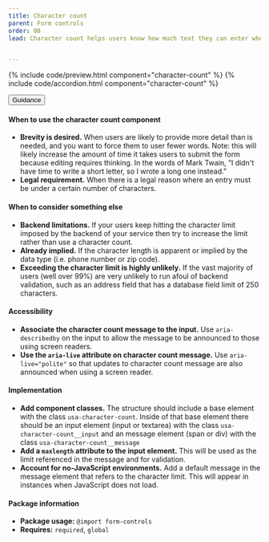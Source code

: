 ```yaml
---
title: Character count
parent: Form controls
order: 08
lead: Character count helps users know how much text they can enter when there is a limit on the number of characters.


---
```


{% include code/preview.html component="character-count" %}
{% include code/accordion.html component="character-count" %}
<div class="usa-accordion usa-accordion--bordered site-accordion-docs">
  <button class="usa-button-unstyled usa-accordion__button"
      aria-expanded="true" aria-controls="character-count-docs">
    Guidance
  </button>
  <div id="character-count-docs" aria-hidden="false" class="usa-accordion__content site-component-usage">
    <h4>When to use the character count component</h4>
    <ul class="usa-content-list">
      <li><strong>Brevity is desired.</strong> When users are likely to provide more detail than is needed, and you want to force them to user fewer words. Note: this will likely increase the amount of time it takes users to submit the form because editing requires thinking. In the words of Mark Twain, “I didn't have time to write a short letter, so I wrote a long one instead.”</li>
      <li><strong>Legal requirement.</strong> When there is a legal reason where an entry must be under a certain number of characters.</li>
    </ul>
    <h4>When to consider something else</h4>
    <ul class="usa-content-list">
      <li><strong>Backend limitations.</strong> If your users keep hitting the character limit imposed by the backend of your service then try to increase the limit rather than use a character count.</li>
      <li><strong>Already implied.</strong> If the character length is apparent or implied by the data type (i.e. phone number or zip code). </li>
      <li><strong>Exceeding the character limit is highly unlikely.</strong> If the vast majority of users (well over 99%) are very unlikely to run afoul of backend validation, such as an address field that has a database field limit of 250 characters.</li>
    </ul>
    <h4 class="usa-heading">Accessibility</h4>
    <ul class="usa-content-list">
      <li>
        <strong>Associate the character count message to the input.</strong> Use <code>aria-describedby</code> on the input to allow the message to be announced to those using screen readers.
      </li>
      <li>
        <strong>Use the <code>aria-live</code> attribute on character count message.</strong> Use <code>aria-live=<wbr>"polite"</code> so that updates to character count message are also announced when using a screen reader.
      </li>
    </ul>
    <h4>Implementation</h4>
    <ul class="usa-content-list">
      <li>
        <strong>Add component classes.</strong> The structure should include a base element with the class <code>usa-character-count</code>. Inside of that base element there should be an input element (input or textarea) with the class <code>usa-character-count__input</code> and an message element (span or div) with the class <code>usa-character-count__message</code>
      </li>
      <li>
        <strong>Add a <code>maxlength</code> attribute to the input element.</strong> This will be used as the limit referenced in the message and for validation.
      </li>
      <li>
        <strong>Account for no-JavaScript environments.</strong> Add a default message in the message element that refers to the character limit. This will appear in instances when JavaScript does not load.
      </li>
    </ul>
    <h4 class="usa-heading">Package information</h4>
    <ul class="usa-content-list">
      <li>
        <strong>Package usage:</strong> <code>@import form-controls</code>
      </li>
      <li>
        <strong>Requires:</strong> <code>required</code>, <code>global</code>
      </li>
    </ul>
  </div>
</div>
